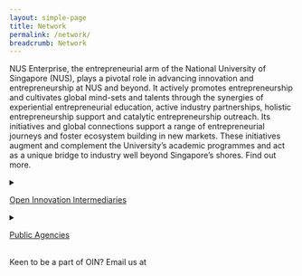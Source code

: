 ```yaml
---
layout: simple-page
title: Network
permalink: /network/
breadcrumb: Network
---
```


NUS Enterprise, the entrepreneurial arm of the National University of Singapore (NUS), plays a pivotal role in advancing innovation and entrepreneurship at NUS and beyond. It actively promotes entrepreneurship and cultivates global mind-sets and talents through the synergies of experiential entrepreneurial education, active industry partnerships, holistic entrepreneurship support and catalytic entrepreneurship outreach. Its initiatives and global connections support a range of entrepreneurial journeys and foster ecosystem building in new markets. These initiatives augment and complement the University’s academic programmes and act as a unique bridge to industry well beyond Singapore’s shores. Find out more.

<details>
  <summary><p><u>Open Innovation Intermediaries</u></p></summary>
   <p>
     <ul>
  <li>Agorize</li>
  <li>APIX</li>
  <li>HATCH</li>
  <li>ICMG</li>
  <li>Innovation Enablers Network by ACE</li>
  <li>Padang & Co</li>
</ul>
</p> 
  </details>

<details>
  <summary><p><u>Public Agencies</u></p></summary>
   <p><ul>
  <li>Building & Construction Authority (BCA)</li>
  <li>Singapore Tourism Board</li>
</ul></p> 
  </details>
<br>
Keen to be a part of OIN? Email us at <OIN@Enterprisesg.gov.sg> 



